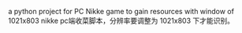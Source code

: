 a python project for PC Nikke game to gain resources with window of 1021x803
nikke pc端收菜脚本，分辨率要调整为 1021x803 下才能识别。 

